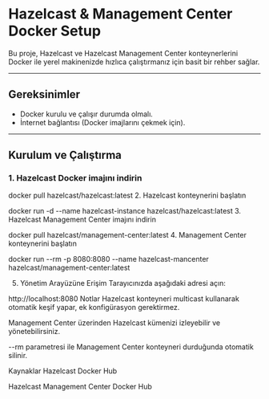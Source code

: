 # Hazelcast & Management Center Docker Setup

Bu proje, Hazelcast ve Hazelcast Management Center konteynerlerini Docker ile yerel makinenizde hızlıca çalıştırmanız için basit bir rehber sağlar.

---

## Gereksinimler

- Docker kurulu ve çalışır durumda olmalı.  
- İnternet bağlantısı (Docker imajlarını çekmek için).

---

## Kurulum ve Çalıştırma

### 1. Hazelcast Docker imajını indirin
docker pull hazelcast/hazelcast:latest
2. Hazelcast konteynerini başlatın

docker run -d --name hazelcast-instance hazelcast/hazelcast:latest
3. Hazelcast Management Center imajını indirin

docker pull hazelcast/management-center:latest
4. Management Center konteynerini başlatın

docker run --rm -p 8080:8080 --name hazelcast-mancenter hazelcast/management-center:latest


5. Yönetim Arayüzüne Erişim
Tarayıcınızda aşağıdaki adresi açın:

http://localhost:8080
Notlar
Hazelcast konteyneri multicast kullanarak otomatik keşif yapar, ek konfigürasyon gerektirmez.

Management Center üzerinden Hazelcast kümenizi izleyebilir ve yönetebilirsiniz.

--rm parametresi ile Management Center konteyneri durduğunda otomatik silinir.

Kaynaklar
Hazelcast Docker Hub

Hazelcast Management Center Docker Hub
